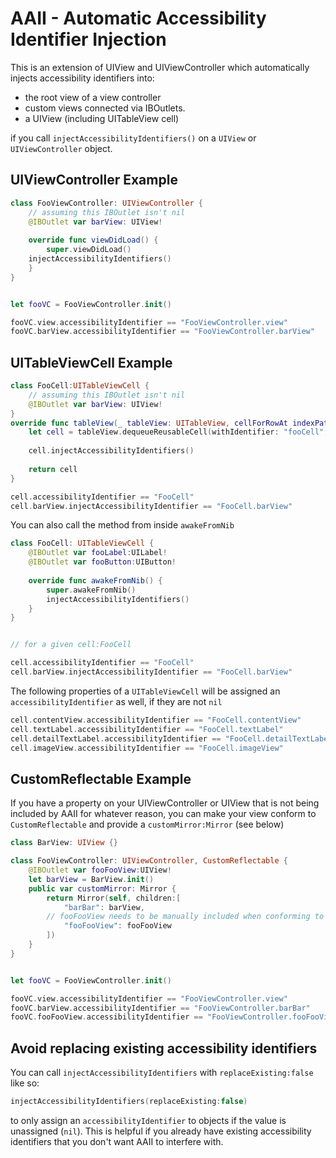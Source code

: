 # AAII - Automatic Accessibility Identifier Injection

This is an extension of UIView and UIViewController which automatically injects accessibility identifiers into:

- the root view of a view controller
- custom views connected via IBOutlets.
- a UIView (including UITableView cell)

if you call `injectAccessibilityIdentifiers()` on a `UIView` or `UIViewController` object.

## UIViewController Example
```swift
class FooViewController: UIViewController {
    // assuming this IBOutlet isn't nil
    @IBOutlet var barView: UIView!
    
    override func viewDidLoad() {
        super.viewDidLoad()	
	injectAccessibilityIdentifiers()
    }
}


let fooVC = FooViewController.init()

fooVC.view.accessibilityIdentifier == "FooViewController.view"
fooVC.barView.accessibilityIdentifier == "FooViewController.barView"
```

## UITableViewCell Example
```swift
class FooCell:UITableViewCell {
    // assuming this IBOutlet isn't nil
    @IBOutlet var barView: UIView!
}
override func tableView(_ tableView: UITableView, cellForRowAt indexPath: IndexPath) -> UITableViewCell {
    let cell = tableView.dequeueReusableCell(withIdentifier: "fooCell", for: indexPath) as! FooCell
	
    cell.injectAccessibilityIdentifiers()
	
    return cell
}

cell.accessibilityIdentifier == "FooCell"
cell.barView.injectAccessibilityIdentifier == "FooCell.barView"
```

You can also call the method from inside `awakeFromNib`

```swift
class FooCell: UITableViewCell {
    @IBOutlet var fooLabel:UILabel!
    @IBOutlet var fooButton:UIButton!
	
    override func awakeFromNib() {
        super.awakeFromNib()
        injectAccessibilityIdentifiers()
    }
}


// for a given cell:FooCell

cell.accessibilityIdentifier == "FooCell"
cell.barView.injectAccessibilityIdentifier == "FooCell.barView"
```

The following properties of a `UITableViewCell` will be assigned an `accessibilityIdentifier` as well, if they are not `nil`
```swift
cell.contentView.accessibilityIdentifier == "FooCell.contentView"
cell.textLabel.accessibilityIdentifier == "FooCell.textLabel"
cell.detailTextLabel.accessibilityIdentifier == "FooCell.detailTextLabel"
cell.imageView.accessibilityIdentifier == "FooCell.imageView"
```

## CustomReflectable Example
If you have a property on your UIViewController or UIView that is not being included by AAII for whatever reason,
you can make your view conform to `CustomReflectable` and provide a `customMirror:Mirror` (see below)

```swift
class BarView: UIView {}

class FooViewController: UIViewController, CustomReflectable {
    @IBOutlet var fooFooView:UIView!
    let barView = BarView.init()
    public var customMirror: Mirror {
        return Mirror(self, children:[
            "barBar": barView,
	    // fooFooView needs to be manually included when conforming to CustomReflectable
            "fooFooView": fooFooView
        ])
    }
}


let fooVC = FooViewController.init()

fooVC.view.accessibilityIdentifier == "FooViewController.view"
fooVC.barView.accessibilityIdentifier == "FooViewController.barBar"
fooVC.fooFooView.accessibilityIdentifier == "FooViewController.fooFooView"
```

## Avoid replacing existing accessibility identifiers

You can call `injectAccessibilityIdentifiers` with `replaceExisting:false` like so:
```swift
injectAccessibilityIdentifiers(replaceExisting:false)
```
to only assign an `accessibilityIdentifier` to objects if the value is unassigned (`nil`). This is helpful if you already have existing accessibility identifiers that you don't want AAII to interfere with.
